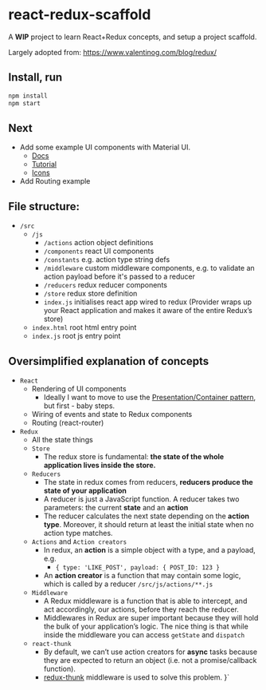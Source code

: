 # react-redux-scaffold
A **WIP** project to learn React+Redux concepts, and setup a project scaffold.

Largely adopted from: https://www.valentinog.com/blog/redux/

## Install, run
```javascript
npm install
npm start
```

## Next
- Add some example UI components with Material UI.
  - [Docs](https://material-ui.com/)
  - [Tutorial](https://medium.freecodecamp.org/meet-your-material-ui-your-new-favorite-user-interface-library-6349a1c88a8c)
  - [Icons](https://material.io/tools/icons/?style=baseline)
- Add Routing example

## File structure:

- `/src`
  - `/js`
    - `/actions` action object definitions
    - `/components` react UI components
    - `/constants` e.g. action type string defs
    - `/middleware` custom middleware components, e.g. to validate an action payload before it's passed to a reducer
    - `/reducers` redux reducer components
    - `/store` redux store definition
    - `index.js` initialises react app wired to redux (Provider wraps up your React application and makes it aware of the entire Redux’s store)
  - `index.html` root html entry point
  - `index.js` root js entry point


## Oversimplified explanation of concepts

- `React`
  - Rendering of UI components
    - Ideally I want to move to use the [Presentation/Container pattern](https://medium.com/@learnreact/container-components-c0e67432e005), but first - baby steps.
  - Wiring of events and state to Redux components
  - Routing (react-router)
- `Redux`
  - All the state things
  - `Store`
    - The redux store is fundamental: **the state of the whole application lives inside the store.**
  - `Reducers`
    - The state in redux comes from reducers, **reducers produce the state of your application**
    - A reducer is just a JavaScript function. A reducer takes two parameters: the current **state** and an **action**
    - The reducer calculates the next state depending on the **action type**. Moreover, it should return at least the initial state when no action type matches.
  - `Actions` and `Action creators`
    - In redux, an **action** is a simple object with a type, and a payload, e.g.
      - `{ type: 'LIKE_POST', payload: { POST_ID: 123 }`
    - An **action creator** is a function that may contain some logic, which is called by a reducer `/src/js/actions/**.js`
  - `Middleware`
    - A Redux middleware is a function that is able to intercept, and act accordingly, our actions, before they reach the reducer.
    - Middlewares in Redux are super important because they will hold the bulk of your application’s logic. 
    The nice thing is that while inside the middleware you can access `getState` and `dispatch`
  - `react-thunk`
    - By default, we can’t use action creators for **async** tasks because they are expected to return an object (i.e. not a promise/callback function).
    - [redux-thunk](https://github.com/reduxjs/redux-thunk) middleware is used to solve this problem.
}`

